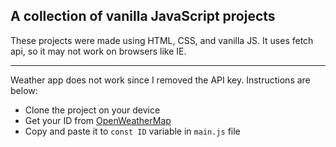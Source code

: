 ## A collection of vanilla JavaScript projects

These projects were made using HTML, CSS, and vanilla JS. It uses fetch api, so it may not work on browsers like IE.

---

 Weather app does not work since I removed the API key. Instructions are below:
 - Clone the project on your device
 - Get your ID from [OpenWeatherMap](https://openweathermap.org/)
 - Copy and paste it to `const ID` variable in `main.js` file

